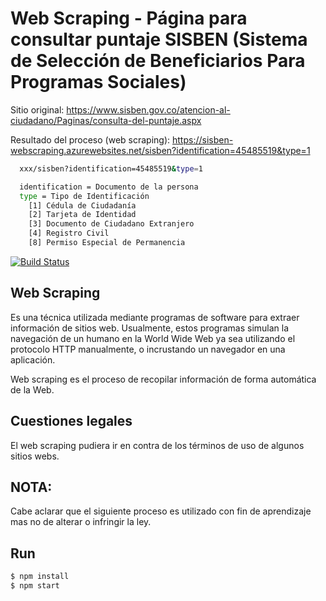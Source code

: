 # Web Scraping - Página para consultar puntaje SISBEN (Sistema de Selección de Beneficiarios Para Programas Sociales)

Sitio original: https://www.sisben.gov.co/atencion-al-ciudadano/Paginas/consulta-del-puntaje.aspx

Resultado del proceso (web scraping): https://sisben-webscraping.azurewebsites.net/sisben?identification=45485519&type=1

```sh
  xxx/sisben?identification=45485519&type=1

  identification = Documento de la persona
  type = Tipo de Identificación
    [1] Cédula de Ciudadanía
    [2] Tarjeta de Identidad
    [3] Documento de Ciudadano Extranjero
    [4] Registro Civil
    [8] Permiso Especial de Permanencia
```

[![Build Status](https://travis-ci.org/jmbl1685/sisben-webscraping.svg?branch=master)](https://travis-ci.org/jmbl1685/sisben-webscraping/builds)

## Web Scraping

Es una técnica utilizada mediante programas de software para extraer información de sitios web. Usualmente, estos programas simulan la navegación de un humano en la World Wide Web ya sea utilizando el protocolo HTTP manualmente, o incrustando un navegador en una aplicación.

Web scraping es el proceso de recopilar información de forma automática de la Web.

## Cuestiones legales

El web scraping pudiera ir en contra de los términos de uso de algunos sitios webs.

## NOTA:

Cabe aclarar que el siguiente proceso es utilizado con fin de aprendizaje mas no de alterar o infringir la ley.

## Run

```sh
$ npm install
$ npm start
```
